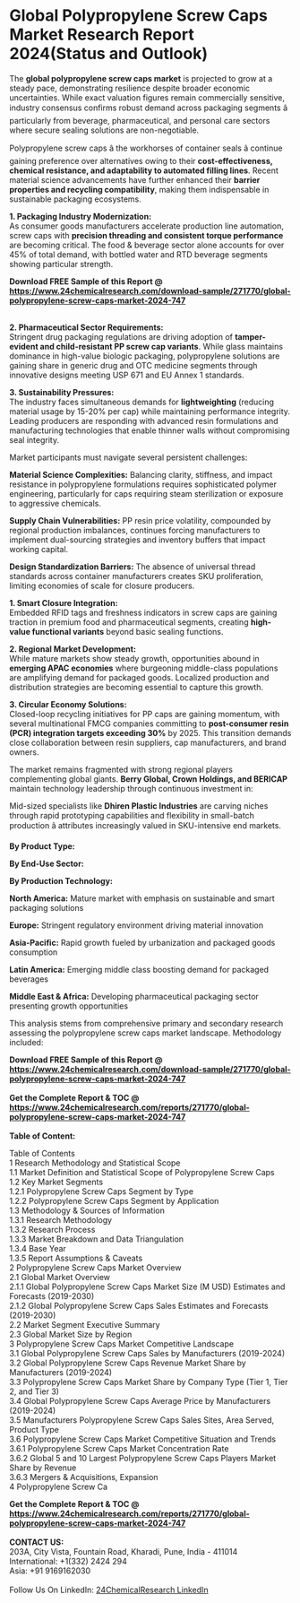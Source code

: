 <h1>Global Polypropylene Screw Caps Market Research Report 2024(Status and Outlook)</h1><p>The <strong>global polypropylene screw caps market</strong> is projected to grow at a steady pace, demonstrating resilience despite broader economic uncertainties. While exact valuation figures remain commercially sensitive, industry consensus confirms robust demand across packaging segments â particularly from beverage, pharmaceutical, and personal care sectors where secure sealing solutions are non-negotiable.</p><p>Polypropylene screw caps â the workhorses of container seals â continue gaining preference over alternatives owing to their <strong>cost-effectiveness, chemical resistance, and adaptability to automated filling lines</strong>. Recent material science advancements have further enhanced their <strong>barrier properties and recycling compatibility</strong>, making them indispensable in sustainable packaging ecosystems.</p><p><strong>1. Packaging Industry Modernization:</strong><br>
As consumer goods manufacturers accelerate production line automation, screw caps with <strong>precision threading and consistent torque performance</strong> are becoming critical. The food &amp; beverage sector alone accounts for over 45% of total demand, with bottled water and RTD beverage segments showing particular strength.</p><div><b>Download FREE Sample of this Report @ 
            <a href="https://www.24chemicalresearch.com/download-sample/271770/global-polypropylene-screw-caps-market-2024-747">
            https://www.24chemicalresearch.com/download-sample/271770/global-polypropylene-screw-caps-market-2024-747</a></b></div><br><p><strong>2. Pharmaceutical Sector Requirements:</strong><br>
Stringent drug packaging regulations are driving adoption of <strong>tamper-evident and child-resistant PP screw cap variants</strong>. While glass maintains dominance in high-value biologic packaging, polypropylene solutions are gaining share in generic drug and OTC medicine segments through innovative designs meeting USP 671 and EU Annex 1 standards.</p><p><strong>3. Sustainability Pressures:</strong><br>
The industry faces simultaneous demands for <strong>lightweighting</strong> (reducing material usage by 15-20% per cap) while maintaining performance integrity. Leading producers are responding with advanced resin formulations and manufacturing technologies that enable thinner walls without compromising seal integrity.</p><p>Market participants must navigate several persistent challenges:</p><p><strong>Material Science Complexities:</strong> Balancing clarity, stiffness, and impact resistance in polypropylene formulations requires sophisticated polymer engineering, particularly for caps requiring steam sterilization or exposure to aggressive chemicals.</p><p><strong>Supply Chain Vulnerabilities:</strong> PP resin price volatility, compounded by regional production imbalances, continues forcing manufacturers to implement dual-sourcing strategies and inventory buffers that impact working capital.</p><p><strong>Design Standardization Barriers:</strong> The absence of universal thread standards across container manufacturers creates SKU proliferation, limiting economies of scale for closure producers.</p><p><strong>1. Smart Closure Integration:</strong><br>
Embedded RFID tags and freshness indicators in screw caps are gaining traction in premium food and pharmaceutical segments, creating <strong>high-value functional variants</strong> beyond basic sealing functions.</p><p><strong>2. Regional Market Development:</strong><br>
While mature markets show steady growth, opportunities abound in <strong>emerging APAC economies</strong> where burgeoning middle-class populations are amplifying demand for packaged goods. Localized production and distribution strategies are becoming essential to capture this growth.</p><p><strong>3. Circular Economy Solutions:</strong><br>
Closed-loop recycling initiatives for PP caps are gaining momentum, with several multinational FMCG companies committing to <strong>post-consumer resin (PCR) integration targets exceeding 30%</strong> by 2025. This transition demands close collaboration between resin suppliers, cap manufacturers, and brand owners.</p><p>The market remains fragmented with strong regional players complementing global giants. <strong>Berry Global, Crown Holdings, and BERICAP</strong> maintain technology leadership through continuous investment in:</p><p>Mid-sized specialists like <strong>Dhiren Plastic Industries</strong> are carving niches through rapid prototyping capabilities and flexibility in small-batch production â attributes increasingly valued in SKU-intensive end markets.</p><p><strong>By Product Type:</strong></p><p><strong>By End-Use Sector:</strong></p><p><strong>By Production Technology:</strong></p><p><strong>North America:</strong> Mature market with emphasis on sustainable and smart packaging solutions</p><p><strong>Europe:</strong> Stringent regulatory environment driving material innovation</p><p><strong>Asia-Pacific:</strong> Rapid growth fueled by urbanization and packaged goods consumption</p><p><strong>Latin America:</strong> Emerging middle class boosting demand for packaged beverages</p><p><strong>Middle East &amp; Africa:</strong> Developing pharmaceutical packaging sector presenting growth opportunities</p><p>This analysis stems from comprehensive primary and secondary research assessing the polypropylene screw caps market landscape. Methodology included:</p><div><b>Download FREE Sample of this Report @ 
            <a href="https://www.24chemicalresearch.com/download-sample/271770/global-polypropylene-screw-caps-market-2024-747">
            https://www.24chemicalresearch.com/download-sample/271770/global-polypropylene-screw-caps-market-2024-747</a></b></div><br><div><b>Get the Complete Report & TOC @ 
            <a href="https://www.24chemicalresearch.com/reports/271770/global-polypropylene-screw-caps-market-2024-747">
            https://www.24chemicalresearch.com/reports/271770/global-polypropylene-screw-caps-market-2024-747</a></b></div><br>
            <b>Table of Content:</b><p>Table of Contents<br />
1 Research Methodology and Statistical Scope<br />
1.1 Market Definition and Statistical Scope of Polypropylene Screw Caps<br />
1.2 Key Market Segments<br />
1.2.1 Polypropylene Screw Caps Segment by Type<br />
1.2.2 Polypropylene Screw Caps Segment by Application<br />
1.3 Methodology & Sources of Information<br />
1.3.1 Research Methodology<br />
1.3.2 Research Process<br />
1.3.3 Market Breakdown and Data Triangulation<br />
1.3.4 Base Year<br />
1.3.5 Report Assumptions & Caveats<br />
2 Polypropylene Screw Caps Market Overview<br />
2.1 Global Market Overview<br />
2.1.1 Global Polypropylene Screw Caps Market Size (M USD) Estimates and Forecasts (2019-2030)<br />
2.1.2 Global Polypropylene Screw Caps Sales Estimates and Forecasts (2019-2030)<br />
2.2 Market Segment Executive Summary<br />
2.3 Global Market Size by Region<br />
3 Polypropylene Screw Caps Market Competitive Landscape<br />
3.1 Global Polypropylene Screw Caps Sales by Manufacturers (2019-2024)<br />
3.2 Global Polypropylene Screw Caps Revenue Market Share by Manufacturers (2019-2024)<br />
3.3 Polypropylene Screw Caps Market Share by Company Type (Tier 1, Tier 2, and Tier 3)<br />
3.4 Global Polypropylene Screw Caps Average Price by Manufacturers (2019-2024)<br />
3.5 Manufacturers Polypropylene Screw Caps Sales Sites, Area Served, Product Type<br />
3.6 Polypropylene Screw Caps Market Competitive Situation and Trends<br />
3.6.1 Polypropylene Screw Caps Market Concentration Rate<br />
3.6.2 Global 5 and 10 Largest Polypropylene Screw Caps Players Market Share by Revenue<br />
3.6.3 Mergers & Acquisitions, Expansion<br />
4 Polypropylene Screw Ca</p><div><b>Get the Complete Report & TOC @ 
            <a href="https://www.24chemicalresearch.com/reports/271770/global-polypropylene-screw-caps-market-2024-747">
            https://www.24chemicalresearch.com/reports/271770/global-polypropylene-screw-caps-market-2024-747</a></b></div><br><b>CONTACT US:</b><br>
            203A, City Vista, Fountain Road, Kharadi, Pune, India - 411014<br>
            International: +1(332) 2424 294<br>
            Asia: +91 9169162030 <br><br>
            Follow Us On LinkedIn: <a href="https://www.linkedin.com/company/24chemicalresearch/">24ChemicalResearch LinkedIn</a>
